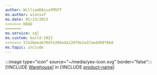 ```yaml
---
author: WilliamDAssafMSFT
ms.author: wiassaf
ms.date: 05/23/2023
<<<<<<< HEAD
=======
ms.service: sql
ms.custom: build-2023
>>>>>>> 57a2beeab70d7e394eda139f9e1a37aedd09f6b8
ms.topic: include
---
```

:::image type="icon" source="~/media/yes-icon.svg" border="false"::: [!INCLUDE [Warehouse](../fabric-dw.md)] in [!INCLUDE [product-name](../../../includes/product-name.md)]
